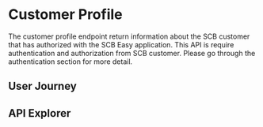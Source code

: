 # Customer Profile

The customer profile endpoint return information about the SCB customer that has authorized with the SCB Easy application. This API is require authentication and authorization from SCB customer. Please go through the authentication section for more detail.

## User Journey


## API Explorer